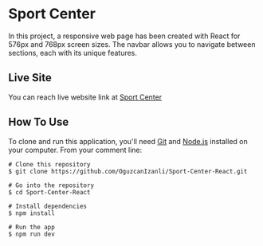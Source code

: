 # Sport Center

In this project, a responsive web page has been created with React for 576px and 768px screen sizes. The navbar allows you to navigate between sections, each with its unique features.

## Live Site
You can reach live website link at [Sport Center](https://powerfullsportcenterreact.netlify.app/)

## How To Use
To clone and run this application, you'll need [Git](https://git-scm.com/) and [Node.js](https://nodejs.org/en) installed on your computer.
From your comment line:

```
# Clone this repository
$ git clone https://github.com/OguzcanIzanli/Sport-Center-React.git

# Go into the repository
$ cd Sport-Center-React

# Install dependencies
$ npm install

# Run the app
$ npm run dev
```
